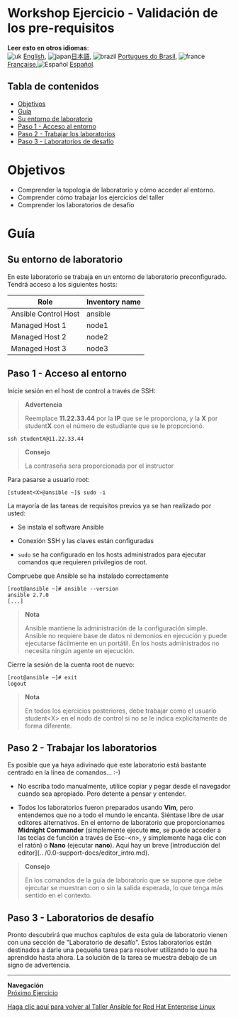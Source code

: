 # Workshop Ejercicio - Validación de los pre-requisitos

**Leer esto en otros idiomas**:
<br>![uk](../../../images/uk.png) [English](README.md),  ![japan](../../../images/japan.png)[日本語](README.ja.md), ![brazil](../../../images/brazil.png) [Portugues do Brasil](README.pt-br.md), ![france](../../../images/fr.png) [Française](README.fr.md),![Español](../../../images/col.png) [Español](README.es.md).

## Tabla de contenidos

* [Objetivos](#Objetivos)
* [Guía](#Guía)
* [Su entorno de laboratorio](#Su-entorno-de-laboratorio)
* [Paso 1 - Acceso al entorno](#Paso-1---Acceso-al-entorno)
* [Paso 2 - Trabajar los laboratorios](#Paso-2---Trabajar-los-laboratorios)
* [Paso 3 - Laboratorios de desafío](#Paso-3---Laboratorios-de-desafío)

# Objetivos

- Comprender la topología de laboratorio y cómo acceder al entorno.
- Comprender cómo trabajar los ejercicios del taller
- Comprender los laboratorios de desafío

# Guía

## Su entorno de laboratorio

En este laboratorio se trabaja en un entorno de laboratorio preconfigurado. Tendrá acceso a los siguientes hosts:

| Role                 | Inventory name |
| ---------------------| ---------------|
| Ansible Control Host | ansible        |
| Managed Host 1       | node1          |
| Managed Host 2       | node2          |
| Managed Host 3       | node3          |

## Paso 1 - Acceso al entorno

Inicie sesión en el host de control a través de SSH:

> **Advertencia**
>
> Reemplace **11.22.33.44** por la **IP** que se le proporciona, y la **X** por student**X** con el número de estudiante que se le proporcionó.

    ssh studentX@11.22.33.44

> **Consejo**
>
> La contraseña sera proporcionada por el instructor

Para pasarse a usuario root:

    [student<X>@ansible ~]$ sudo -i

La mayoría de las tareas de requisitos previos ya se han realizado por usted:

  - Se instala el software Ansible

  - Conexión SSH y las claves están configuradas

  - `sudo` se ha configurado en los hosts administrados para ejecutar comandos que requieren privilegios de root.


Compruebe que Ansible se ha instalado correctamente

    [root@ansible ~]# ansible --version
    ansible 2.7.0
    [...]

> **Nota**
>
> Ansible mantiene la administración de la configuración simple. Ansible no requiere base de datos ni demonios en ejecución y puede ejecutarse fácilmente en un portátil. En los hosts administrados no necesita ningún agente en ejecución.

Cierre la sesión de la cuenta root de nuevo:

    [root@ansible ~]# exit
    logout

> **Nota**
>
>En todos los ejercicios posteriores, debe trabajar como el usuario student\<X\> en el nodo de control si no se le indica explícitamente de forma diferente.

## Paso 2 - Trabajar los laboratorios

Es posible que ya haya adivinado que este laboratorio está bastante centrado en la línea de comandos... :-)

  - No escriba todo manualmente, utilice copiar y pegar desde el navegador cuando sea apropiado. Pero detente a pensar y entender.

  - Todos los laboratorios fueron preparados usando **Vim**, pero entendemos que no a todo el mundo le encanta. Siéntase libre de usar editores alternativos. En el entorno de laboratorio que proporcionamos **Midnight Commander** (simplemente ejecute **mc**, se puede acceder a las teclas de función a través de Esc-\<n\>, y simplemente haga clic con el ratón) o **Nano** (ejecutar **nano**). Aquí hay un breve [introducción del editor](.. /0.0-support-docs/editor_intro.md).


> **Consejo**
>
> En los comandos de la guía de laboratorio que se supone que debe ejecutar se muestran con o sin la salida esperada, lo que tenga más sentido en el contexto.

## Paso 3 - Laboratorios de desafío

Pronto descubrirá que muchos capítulos de esta guía de laboratorio vienen con una sección de "Laboratorio de desafío". Estos laboratorios están destinados a darle una pequeña tarea para resolver utilizando lo que ha aprendido hasta ahora. La solución de la tarea se muestra debajo de un signo de advertencia.

----
**Navegación**
<br>
[Próximo Ejercicio](../1.2-thebasics/README.es.md)

[Haga clic aquí para volver al Taller Ansible for Red Hat Enterprise Linux](../README.es.md#section-1---ansible-engine-exercises)
